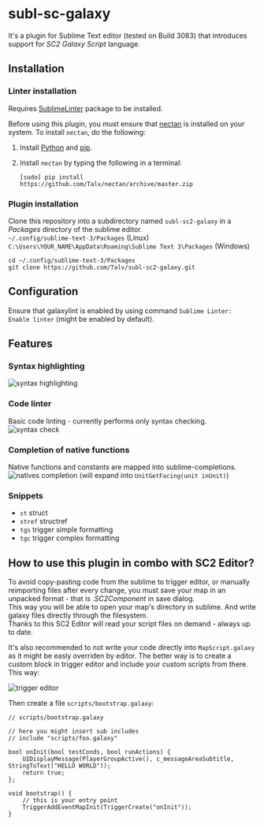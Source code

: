 # subl-sc-galaxy
It's a plugin for Sublime Text editor (tested on Build 3083) that introduces support for *SC2 Galaxy Script* language.

## Installation

### Linter installation

Requires [SublimeLinter](http://www.sublimelinter.com/en/latest/installation.html#installing-via-pc) package to be installed.

Before using this plugin, you must ensure that [nectan](https://github.com/Talv/nectan) is installed on your system. To install `nectan`, do the following:

1. Install [Python](http://python.org/download/) and [pip](http://www.pip-installer.org/en/latest/installing.html).

1. Install `nectan` by typing the following in a terminal:
   ```
   [sudo] pip install https://github.com/Talv/nectan/archive/master.zip
   ```

### Plugin installation
Clone this repository into a subdirectory named `subl-sc2-galaxy` in a *Packages* directory of the sublime editor.  
```~/.config/sublime-text-3/Packages``` (Linux)  
```C:\Users\YOUR_NAME\AppData\Roaming\Sublime Text 3\Packages``` (Windows)
```
cd ~/.config/sublime-text-3/Packages
git clone https://github.com/Talv/subl-sc2-galaxy.git
```

## Configuration
Ensure that galaxylint is enabled by using command `Sublime Linter: Enable linter` (might be enabled by default).

## Features

### Syntax highlighting
![syntax highlighting](https://cloud.githubusercontent.com/assets/6976458/11614372/276ccbf4-9c41-11e5-8648-7f708e5df3fa.png)


### Code linter
Basic code linting - currently performs only syntax checking.
![syntax check](https://cloud.githubusercontent.com/assets/6976458/11614383/79b648fe-9c41-11e5-89b8-ca2becee2153.png)

### Completion of native functions
Native functions and constants are mapped into sublime-completions.
![natives completion](https://cloud.githubusercontent.com/assets/6976458/11614389/bba6f510-9c41-11e5-9d00-46ef7afa8ad6.png)
(will expand into `UnitGetFacing(unit inUnit)`)

### Snippets

 * `st` struct
 * `stref` structref
 * `tgs` trigger simple formatting
 * `tgc` trigger complex formatting

## How to use this plugin in combo with SC2 Editor?
To avoid copy-pasting code from the sublime to trigger editor, or manually reimporting files after every change, you must save your map in an unpacked format - that is *.SC2Component* in save dialog.  
This way you will be able to open your map's directory in sublime. And write galaxy files directly through the filesystem.  
Thanks to this SC2 Editor will read your script files on demand - always up to date.

It's also recommended to not write your code directly into `MapScript.galaxy` as it might be easly overriden by editor. The better way is to create a custom block in trigger editor and include your custom scripts from there. This way:

![trigger editor](https://cloud.githubusercontent.com/assets/6976458/11614705/a03daefa-9c4a-11e5-95de-9b2bd1780dec.png)

Then create a file `scripts/bootstrap.galaxy`:

```
// scripts/bootstrap.galaxy

// here you might insert sub includes
// include "scripts/foo.galaxy"

bool onInit(bool testConds, bool runActions) {
    UIDisplayMessage(PlayerGroupActive(), c_messageAreaSubtitle, StringToText("HELLO WORLD"));
    return true;
};

void bootstrap() {
    // this is your entry point
    TriggerAddEventMapInit(TriggerCreate("onInit"));
}
```